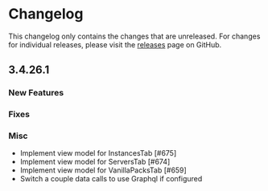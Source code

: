 # Changelog

This changelog only contains the changes that are unreleased. For changes for individual releases, please visit the
[releases](https://github.com/ATLauncher/ATLauncher/releases) page on GitHub.

## 3.4.26.1

### New Features

### Fixes

### Misc
- Implement view model for InstancesTab [#675]
- Implement view model for ServersTab [#674]
- Implement view model for VanillaPacksTab [#659]
- Switch a couple data calls to use Graphql if configured
